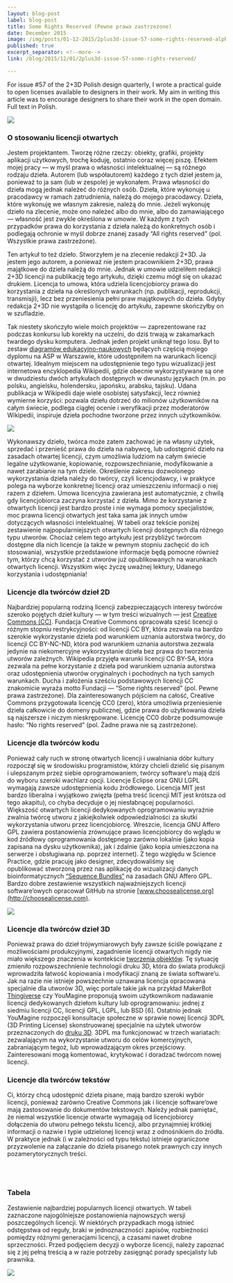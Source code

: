 ```yaml
---
layout: blog-post
label: blog-post
title: Some Rights Reserved (Pewne prawa zastrzeżone)
date: December 2015
image: /img/posts/01-12-2015/2plus3d-issue-57-some-rights-reserved-alpha2.png
published: true
excerpt_separator: <!--more-->
link: /blog/2015/12/01/2plus3d-issue-57-some-rights-reserved/

---
```


For issue #57 of the 2+3D Polish design quarterly, I wrote a practical guide to open licenses available to designers in their work. My aim in writing this article was to encourage designers to share their work in the open domain. Full text in Polish.

<!--more-->

<div class="block-margin">
   <img src="/img/posts/01-12-2015/2plus3d-issue-57-some-rights-reserved-alpha2.png" class="shadow">
</div>

### O stosowaniu licencji otwartych
Jestem projektantem. Tworzę różne rzeczy: obiekty, grafiki, projekty aplikacji użytkowych, trochę koduję, ostatnio coraz więcej piszę. Efektem mojej pracy — w myśl prawa o własności intelektualnej — są różnego rodzaju dzieła. Autorem (lub współautorem) każdego z tych dzieł jestem ja, ponieważ to ja sam (lub w zespole) je wykonałem. Prawa własności do dzieła mogą jednak należeć do różnych osób. Dzieła, które wykonuję u pracodawcy w ramach zatrudnienia, należą do mojego pracodawcy. Dzieła, które wykonuję we własnym zakresie, należą do mnie. Jeżeli wykonuję dzieło na zlecenie, może ono należeć albo do mnie, albo do zamawiającego — własność jest zwykle określona w umowie. W każdym z tych przypadków prawa do korzystania z dzieła należą do konkretnych osób i podlegają ochronie w myśl dobrze znanej zasady “All rights reserved” (pol. Wszystkie prawa zastrzeżone).

Ten artykuł to też dzieło. Stworzyłem je na zlecenie redakcji 2+3D. Ja jestem jego autorem, a ponieważ nie jestem pracownikiem 2+3D, prawa majątkowe do dzieła należą do mnie. Jednak w umowie udzieliłem redakcji 2+3D licencji na publikację tego artykułu, dzięki czemu mógł się on ukazać drukiem. Licencja to umowa, która udziela licencjobiorcy prawa do korzystania z dzieła na określonych warunkach (np. publikacji, reprodukcji, transmisji), lecz bez przeniesienia pełni praw majątkowych do dzieła. Gdyby redakcja 2+3D nie wystąpiła o licencję do artykułu, zapewne skończyłby on w szufladzie.

Tak niestety skończyło wiele moich projektów — zaprezentowane raz podczas konkursu lub korekty na uczelni, do dziś trwają w zakamarkach twardego dysku komputera. Jednak jeden projekt uniknął tego losu. Był to zestaw [diagramów edukacyjno-naukowych](/work/mitosis-and-meiosis) będących częścią mojego dyplomu na ASP w Warszawie, które udostępniłem na warunkach licencji otwartej. Idealnym miejscem na udostępnienie tego typu wizualizacji jest internetowa encyklopedia Wikipedii, gdzie obecnie wykorzystywane są one w dwudziestu dwóch artykułach dostępnych w dwunastu językach (m.in. po polsku, angielsku, holendersku, japońsku, arabsku, tajsku). Udana publikacja w Wikipedii daje wiele osobistej satysfakcji, lecz również wymierne korzyści: pozwala dziełu dotrzeć do milionów użytkowników na całym świecie, podlega ciągłej ocenie i weryfikacji przez moderatorów Wikipedii, inspiruje dzieła pochodne tworzone przez innych użytkowników.

<div class="block-margin">
   <img src="/img/posts/01-12-2015/meiosis_02-cc-by-sa.png" class="shadow">
</div>

Wykonawszy dzieło, twórca może zatem zachować je na własny użytek, sprzedać i przenieść prawa do dzieła na nabywcę, lub udostępnić dzieło na zasadach otwartej licencji, czym umożliwia ludziom na całym świecie legalne użytkowanie, kopiowanie, rozpowszechnianie, modyfikowanie a nawet zarabianie na tym dziele. Określenie zakresu dozwolonego wykorzystania dzieła należy do twórcy, czyli licencjodawcy, i w praktyce polega na wyborze konkretnej licencji oraz umieszczeniu informacji o niej razem z dziełem. Umowa licencyjna zawierana jest automatycznie, z chwilą gdy licencjobiorca zaczyna korzystać z dzieła. Mimo że korzystanie z otwartych licencji jest bardzo proste i nie wymaga pomocy specjalistów, moc prawna licencji otwartych jest taka sama jak innych umów dotyczących własności intelektualnej. W tabeli oraz tekście poniżej zestawienie najpopularniejszych otwartych licencji dostępnych dla różnego typu utworów. Chociaż celem tego artykułu jest przybliżyć twórcom dostępne dla nich licencje (a także w pewnym stopniu zachęcić do ich stosowania), wszystkie przedstawione informacje będą pomocne również tym, którzy chcą korzystać z utworów już opublikowanych na warunkach otwartych licencji. Wszystkim więc życzę uważnej lektury, Udanego korzystania i udostępniania!


### Licencje dla twórców dzieł 2D
Najbardziej popularną rodziną licencji zabezpieczających interesy twórców szeroko pojętych dzieł kultury — w tym treści wizualnych — jest [Creative Commons (CC)](http://creativecommons.org/licenses). Fundacja Creative Commons opracowała sześć licencji o różnym stopniu restrykcyjności: od licencji CC BY, która zezwala na bardzo szerokie wykorzystanie dzieła pod warunkiem uznania autorstwa twórcy, do licencji CC BY-NC-ND, która pod warunkiem uznania autorstwa zezwala jedynie na niekomercyjne wykorzystanie dzieła bez prawa do tworzenia utworów zależnych. Wikipedia przyjęła warunki licencji CC BY-SA, która zezwala na pełne korzystanie z dzieła pod warunkiem uznania autorstwa oraz udostępnienia utworów oryginalnych i pochodnych na tych samych warunkach. Ducha i założenia sześciu podstawowych licencji CC znakomicie wyraża motto Fundacji — “Some rights reserved” (pol. Pewne prawa zastrzeżone). Dla zainteresowanych pójściem na całość, Creative Commons przygotowała licencję CC0 (zero), która umożliwia przeniesienie dzieła całkowicie do domeny publicznej, gdzie prawa do użytkowania dzieła są najszersze i niczym nieskrępowane. Licencję CC0 dobrze podsumowuje hasło: “No rights reserved” (pol. Żadne prawa nie są zastrzeżone).


### Licencje dla twórców kodu
Ponieważ cały ruch w stronę otwartych licencji i uwalniania dóbr kultury rozpoczął się w środowisku programistów, którzy chcieli dzielić się pisanym i ulepszanym przez siebie oprogramowaniem, twórcy software’u mają dziś do wyboru szeroki wachlarz opcji. Licencje Eclipse oraz GNU LGPL wymagają zawsze udostępnienia kodu źródłowego. Licencja MIT jest bardzo liberalna i wyjątkowo zwięzła (pełna treść licencji MIT jest krótsza od tego akapitu), co chyba decyduje o jej niesłabnącej popularności. Większość otwartych licencji dedykowanych oprogramowaniu wyraźnie zwalnia twórcę utworu z jakiejkolwiek odpowiedzialności za skutki wykorzystania utworu przez licencjobiorcę. Wreszcie, licencja GNU Affero GPL zawiera postanowienia zrównujące prawo licencjobiorcy do wglądu w kod źródłowy oprogramowania dostępnego zarówno lokalnie (jako kopia zapisana na dysku użytkownika), jak i zdalnie (jako kopia umieszczona na serwerze i obsługiwana np. poprzez internet). Z tego względu w Science Practice, gdzie pracuję jako designer, zdecydowaliśmy się opublikować stworzoną przez nas aplikację do wizualizacji danych bioinformatycznych [“Sequence Bundles“](http://science-practice.com/projects/sequence-bundles) na zasadach GNU Affero GPL. Bardzo dobre zestawienie wszystkich najważniejszych licencji software’owych opracował GitHub na stronie [www.choosealicense.org](http://choosealicense.com).

<div class="block-margin">
   <img src="/img/posts/01-12-2015/sequence-bundles-in-alvis-tool.png" class="shadow">
</div>

### Licencje dla twórców dzieł 3D
Ponieważ prawa do dzieł trójwymiarowych były zawsze ściśle powiązane z możliwościami produkcyjnymi, zagadnienie licencji otwartych nigdy nie miało większego znaczenia w kontekście [tworzenia obiektów](http://www.wired.com/2015/03/richard-stallman-how-to-make-hardware-designs-free/). Tę sytuację zmieniło rozpowszechnienie technologii druku 3D, która do świata produkcji wprowadziła łatwość kopiowania i modyfikacji znaną ze świata software’u. Jak na razie nie istnieje powszechnie uznawana licencja opracowana specjalnie dla utworów 3D, więc portale takie jak na przykład MakerBot [Thingiverse](http://www.thingiverse.com/about) czy YouMagine proponują swoim użytkownikom nadawanie licencji dedykowanych dziełom kultury lub oprogramowaniu: jednej z siedmiu licencji CC, licencji GPL, LGPL, lub BSD [6]. Ostatnio jednak YouMagine rozpoczęli konsultacje społeczne w sprawie nowej licencji 3DPL (3D Printing License) skonstruowanej specjalnie na użytek utworów przeznaczonych do [druku 3D](http://medium.com/@jorispeels/youmagine-3dpl-c11fce097ae). 3DPL ma funkcjonować w trzech wariatach: zezwalającym na wykorzystanie utworu do celów komercyjnych, zabraniającym tegoż, lub wprowadzającym okres przejściowy. Zainteresowani mogą komentować, krytykować i doradzać twórcom nowej licencji.


### Licencje dla twórców tekstów
Ci, którzy chcą udostępnić dzieła pisane, mają bardzo szeroki wybór licencji, ponieważ zarówno Creative Commons jak i licencje software’owe mają zastosowanie do dokumentów tekstowych. Należy jednak pamiętać, że niemal wszystkie licencje otwarte wymagają od licencjobiorcy dołączenia do utworu pełnego tekstu licencji, albo przynajmniej krótkiej informacji o nazwie i typie udzielonej licencji wraz z odnośnikiem do źródła. W praktyce jednak (i w zależności od typu tekstu) istnieje ograniczone przyzwolenie na załączanie do dzieła pisanego notek prawnych czy innych pozamerytorycznych treści.


<div class="container">
   <span class="divider"></span>
</div>
<br>
<br>

### Tabela
Zestawienie najbardziej popularnych licencji otwartych. W tabeli zaznaczone najogólniejsze postanowienia najnowszych wersji poszczególnych licencji. W niektórych przypadkach mogą istnieć odstępstwa od reguły, braki w jednoznaczności zapisów, rozbieżności pomiędzy różnymi generacjami licencji, a czasami nawet drobne sprzeczności. Przed podjęciem decyzji o wyborze licencji, należy zapoznać się z jej pełną treścią a w razie potrzeby zasięgnąć porady specjalisty lub prawnika.

<div class="block-margin">
   <img src="/img/posts/01-12-2015/open-licences-table.png" class="shadow">
</div>

